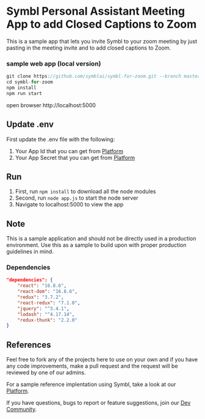 # Symbl Personal Assistant Meeting App to add Closed Captions to Zoom

This is a sample app that lets you invite Symbl to your zoom meeting by just pasting in the meeting invite and to add closed captions to Zoom.


### sample web app (local version)
```javascript
git clone https://github.com/symblai/symbl-for-zoom.git --branch master --depth 1
cd symbl-for-zoom
npm install
npm run start
```

open browser http://localhost:5000

## Update .env

First update the .env file with the following:
1. Your App Id that you can get from [Platform](https://platform.symbl.ai)
2. Your App Secret that you can get from [Platform](https://platform.symbl.ai)

## Run

1. First, run `npm install` to download all the node modules
2. Second, run `node app.js` to start the node server
3. Navigate to localhost:5000 to view the app

## Note

This is a sample application and should not be directly used in a production environment. Use this as a sample to build upon with proper production guidelines in mind.

### Dependencies

```package.json
"dependencies": {
	"react": "16.8.6",
	"react-dom": "16.8.6",
	"redux": "3.7.2",
	"react-redux": "7.1.0",
	"jquery": "^3.4.1",
	"lodash": "^4.17.14",
	"redux-thunk": "2.2.0"
}
```

## References

Feel free to fork any of the projects here to use on your own and if you have any code improvements, make a pull request and the request will be reviewed by one of our admins.

For a sample reference implentation using Symbl, take a look at our [Platform](https://platform.symbl.ai).

If you have questions, bugs to report or feature suggestions, join our [Dev Community](https://community.symbl.ai/).
